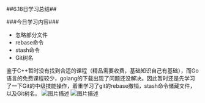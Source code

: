 ##6.18日学习总结##

###今日学习内容###

- 忽略部分文件 
- rebase命令 
- stash命令 
- Git树名

鉴于C++暂时没有找到合适的课程（精品需要收费，基础知识自己有基础），而Go语言的免费课程较少，golang的下载出现了问题还没解决。因此暂时还是先学习了一下Git的中级技能操作，着重学习了git的rebase撤销，stash命令储藏文件，以及Git树名。
![图片描述](https://dn-simplecloud.shiyanlou.com/courses/uid1080026-20190618-1560826180694)
![图片描述](https://dn-simplecloud.shiyanlou.com/courses/uid1080026-20190618-1560828331051)